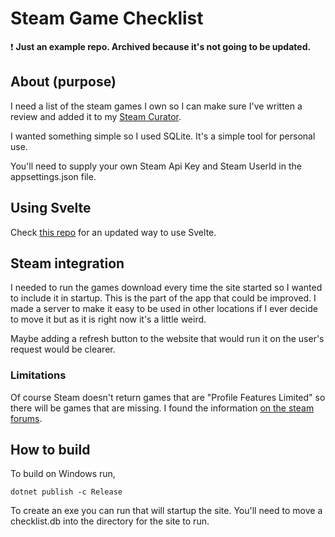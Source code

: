 # Steam Game Checklist

❗ **Just an example repo. Archived because it's not going to be updated.**

## About (purpose)

I need a list of the steam games I own so I can make sure I've written
a review and added it to my [Steam Curator](http://store.steampowered.com/curator/26701155-The-Pepp-Selection/).

I wanted something simple so I used SQLite. It's a simple tool for personal use.

You'll need to supply your own Steam Api Key and Steam UserId in the appsettings.json file.

## Using Svelte

Check [this repo](https://github.com/Kiho/aspcore-spa-cli/tree/master/samples/SvelteCliSample) for an updated
way to use Svelte.

## Steam integration

I needed to run the games download every time the site started so I wanted to include it
in startup. This is the part of the app that could be improved. I made a server to make it
easy to be used in other locations if I ever decide to move it but as it is right now
it's a little weird.

Maybe adding a refresh button to the website that would run it on the user's request would
be clearer.

### Limitations

Of course Steam doesn't return games that are "Profile Features Limited" so there will be games that
are missing. I found the information [on the steam forums](https://steamcommunity.com/discussions/forum/1/1643167006290763265/).

## How to build

To build on Windows run,

```
dotnet publish -c Release
```

To create an exe you can run that will startup the site. You'll need to move a checklist.db into
the directory for the site to run.
